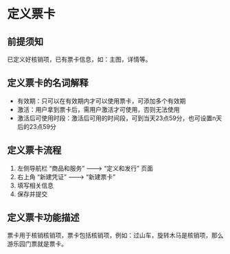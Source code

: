 # 定义票卡

## 前提须知

已定义好核销项，已有票卡信息，如：主图，详情等。

## 定义票卡的名词解释

* 有效期：只可以在有效期内才可以使用票卡，可添加多个有效期
* 激活：用户拿到票卡后，需用户激活才可使用，否则无法使用
* 激活后可使用时段：激活后可用的时间段，可到当天23点59分，也可设置n天后的23点59分

## 定义票卡流程

1. 左侧导航栏 “商品和服务” ---&gt; “定义和发行” 页面
2. 右上角 “新建凭证” ---&gt; “新建票卡”
3. 填写相关信息
4. 保存并提交

## 定义票卡功能描述

票卡用于核销核销项，票卡包括核销项，例如：过山车，旋转木马是核销项，那么游乐园门票就是票卡。

